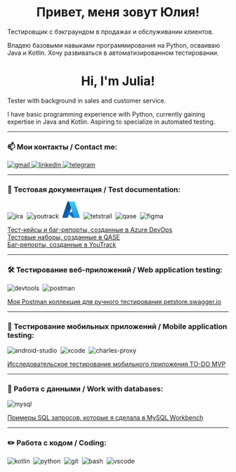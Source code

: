 <h1 align="center">Привет, меня зовут Юлия! </h1>
Тестировщик с бэкграундом в продажах и обслуживании клиентов.  

Владею базовыми навыками программирования на Python, осваиваю Java и Kotlin. Хочу развиваться в автоматизированном тестировании.

<h1 align="center">Hi, I'm Julia! </h1>
Tester with background in sales and customer service.  

I have basic programming experience with Python, currently gaining expertise in Java and Kotlin. Aspiring to specialize in automated testing.

---

### 📫 Мои контакты / Contact me:


  <div id="badges">
    <a href="mailto:iuliia.didenko@gmail.com" target="_blank">
      <img src="https://www.svgrepo.com/show/452213/gmail.svg" width="40" height="40" alt="gmail" />
    </a>
    <a href="https://www.linkedin.com/in/julia-didenko/" target="_blank">
      <img src="https://cdn-icons-png.flaticon.com/512/2504/2504799.png" width="40" height="40" alt="linkedin" />
    </a>
    <a href="https://t.me/julia_karhu" target="_blank">
      <img src="https://cdn-icons-png.flaticon.com/512/2111/2111646.png" width="40" height="40" alt="telegram" />
    </a>
  </div>

---
### 📁 Тестовая документация / Test documentation:

<div>
  <img src="https://cdn.jsdelivr.net/gh/devicons/devicon/icons/jira/jira-original.svg" title="jira" alt="jira" width="40" height="40"/>&nbsp
  <img src="https://upload.wikimedia.org/wikipedia/commons/thumb/8/8d/YouTrack_Icon.svg/1024px-YouTrack_Icon.svg.png?20200803082248" title="youtrack" alt="youtrack" width="40" height="40"/>&nbsp
   <img src="https://raw.githubusercontent.com/devicons/devicon/55609aa5bd817ff167afce0d965585c92040787a/icons/azure/azure-original.svg" title="youtrack" alt="azure" width="40" height="40"/>&nbsp
  <img src="https://codahosted.io/packs/21236/unversioned/assets/LOGO/ba1091c59bab89cd2fd0f289622731fe16113d7b00905abe64759c313a4b73b76c1b0426076ed76cb74752234c734131df46992d5b8b48fc13e264240e4f7119f736cfeb64df36ded54b5cbf6198b9cadedf18dd0cac5c7dbcd16e6336c29363cd1292ba" title="testrail" alt="tetstrail" width="40" height="40"/>&nbsp
  <!-- <img src="https://docs.testit.software/images/testit_logo_icon.png" title="test-it" alt="test-it" width="40" height="40"/>&nbsp -->
  <img src="https://luna1.co/eb0187.png" title="qase" alt="qase" width="40" height="40"/>&nbsp
  <img src="https://cdn.jsdelivr.net/gh/devicons/devicon/icons/figma/figma-original.svg" title="figma" alt="figma" width="40" height="40"/>&nbsp
</div>

<!-- [Баг-репорты, созданные в Jira]()   -->
[Тест-кейсы и баг-репорты, созданные в Azure DevOps](https://github.com/juuliadidenko/aliexpress_testing)  
[Тестовые наборы, созданные в QASE](https://github.com/juuliadidenko/mobile_app_testing/blob/main/TO-DO%20test%20cases.pdf)  
[Баг-репорты, созданные в YouTrack](https://github.com/juuliadidenko/mobile_app_testing/blob/main/to_do_mvp_youtrack_bugreports.pdf)

---

### 🛠 Тестирование веб-приложений / Web application testing:

<div>
  <img src="https://d33wubrfki0l68.cloudfront.net/38b5c953a4667366685d55db55d057c86db1fc54/a0fdc/static/acae6b24d940347661ca901ea07f47c1/chrome-dev-logo-icon.png" title="devtools" alt="devtools" width="40" height="40"/>&nbsp
  <img src="https://seeklogo.com/images/P/postman-logo-0087CA0D15-seeklogo.com.png" title="postman" alt="postman" width="40" height="40"/>&nbsp
<!-- <img src="https://static0.smartbear.co/smartbearbrand/media/images/home/soapui-icon.svg" title="soapui" alt="soapui" width="40" height="40"/>&nbsp  -->

</div>

<!-- [Обнаружение багов фронтенда сайта с помощью DevTools]() -->
[Моя Postman коллекция для ручного тестирования petstore.swagger.io](https://www.postman.com/julia-didenko/workspace/my-workspace/collection/24006078-7fd6879b-272d-4286-be9f-98227f51748c?ctx=info)

---

### 📱 Тестирование мобильных приложений / Mobile application testing:

<div>
  <img src="https://cdn.jsdelivr.net/gh/devicons/devicon/icons/androidstudio/androidstudio-original.svg" title="android-studio" alt="android-studio" width="40" height="40"/>&nbsp
  <img src="https://cdn.jsdelivr.net/gh/devicons/devicon/icons/xcode/xcode-original.svg" title="xcode" alt="xcode" width="40" height="40"/>&nbsp
  <img src="https://cdn.icon-icons.com/icons2/3053/PNG/512/charles_proxy_macos_bigsur_icon_190302.png" title="charles-proxy" alt="charles-proxy" width="40" height="40"/>&nbsp
  <!-- <img src="https://www.megaleechers.com/storage/Fiddler-Everywhere-Icon.png" title="fiddler" alt="fiddler" width="40" height="40"/>&nbsp
  <img src="https://pbs.twimg.com/profile_images/1589614420766126080/slAIVDtr_400x400.jpg" title="proxyman" alt="proxyman" width="40" height="40"/>&nbsp -->
</div>

[Исследовательское тестирование мобильного приложения TO-DO MVP](https://github.com/juuliadidenko/mobile_app_testing)  
 <!-- [Перехват трафика приложения в Charles Proxy]()  -->

---


### 💾 Работа с данными / Work with databases:

<div>
  <img src="https://cdn.jsdelivr.net/gh/devicons/devicon/icons/mysql/mysql-original.svg" title="mysql" alt="mysql" width="40" height="40"/>&nbsp
  <!-- <img src="https://cdn.jsdelivr.net/gh/devicons/devicon/icons/mongodb/mongodb-original.svg" title="mongodb" alt="mongodb" width="40" height="40"/>&nbsp -->
</div>

[Примеры SQL запросов, которые я сделала в MySQL Workbench](https://github.com/juuliadidenko/sql_home_assignment)

---

### ✏️ Работа с кодом / Coding:

<div>
  <img src="https://cdn.jsdelivr.net/gh/devicons/devicon/icons/kotlin/kotlin-original.svg" title="kotlin" alt="kotlin" width="40" height="40"/>&nbsp
  <img src="https://cdn.jsdelivr.net/gh/devicons/devicon/icons/python/python-original.svg" title="python" alt="python" width="40" height="40"/>&nbsp
  <img src="https://cdn.jsdelivr.net/gh/devicons/devicon/icons/git/git-original.svg" title="git" alt="git" width="40" height="40"/>&nbsp
  <img src="https://upload.wikimedia.org/wikipedia/commons/thumb/4/4b/Bash_Logo_Colored.svg/1024px-Bash_Logo_Colored.svg.png?20180723054350" title="bash" alt="bash" width="40" height="40"/>&nbsp
  <img src="https://cdn.jsdelivr.net/gh/devicons/devicon/icons/vscode/vscode-original.svg" title="vscode" alt="vscode" width="40" height="40"/>&nbsp
  
</div>
